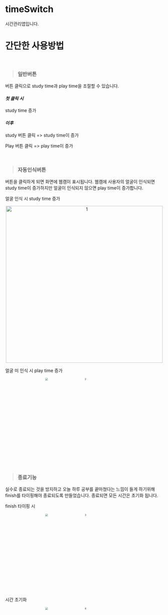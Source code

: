 # timeSwitch
시간관리앱입니다.


# 간단한 사용방법

<br>

> ### 일반버튼

버튼 클릭으로 study time과 play time을 조절할 수 있습니다.  



#### *첫 클릭 시* 

study time 증가

#### *이후* 

study 버튼 클릭 => study time이 증가

Play 버튼 클릭   =>  play time이 증가

<br>

> ### 자동인식버튼

버튼을 클릭하게 되면 화면에 웹캠이 표시됩니다. 웹캠에 사용자의 얼굴이 인식되면 study time이 증가하지만 얼굴이 인식되지 않으면 play time이 증가합니다. 



얼굴 인식 시 study time 증가

<p align="center">
<img width="500" alt="1" src="https://user-images.githubusercontent.com/79268108/125056686-70d2e700-e0e3-11eb-97a0-dc42e17d0d33.png">
</p>


얼굴 미 인식 시 play time 증가 
<p align="center">
<img width="500" alt="2" src="https://user-images.githubusercontent.com/79268108/125056698-73354100-e0e3-11eb-9296-44e871470d78.png" style ="zoom:50%">
</p>



<br>



> ### 종료기능

실수로 종료되는 것을 방지하고 오늘 하루 공부를 끝마쳤다는 느낌이 들게 하기위해 finish를 타이핑해야 종료되도록 만들었습니다. 종료되면 모든 시간은 초기화 됩니다. 



finish 타이핑 시 
<p align="center">
<img width="500" alt="3" src="https://user-images.githubusercontent.com/79268108/125056704-74666e00-e0e3-11eb-9f1d-9192d496b705.png"  style ="zoom:50%" >
</p>



시간 초기화 
<p align="center">
<img width="500" alt="4" src="https://user-images.githubusercontent.com/79268108/125056706-74666e00-e0e3-11eb-8b17-8da44a96ccb2.png"  style ="zoom:50%">
</p>
  
  

